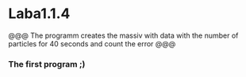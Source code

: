 # Laba1.1.4
@@@ The programm creates the massiv with data with the number of particles for 40 seconds and count the error @@@
### The first program ;)
